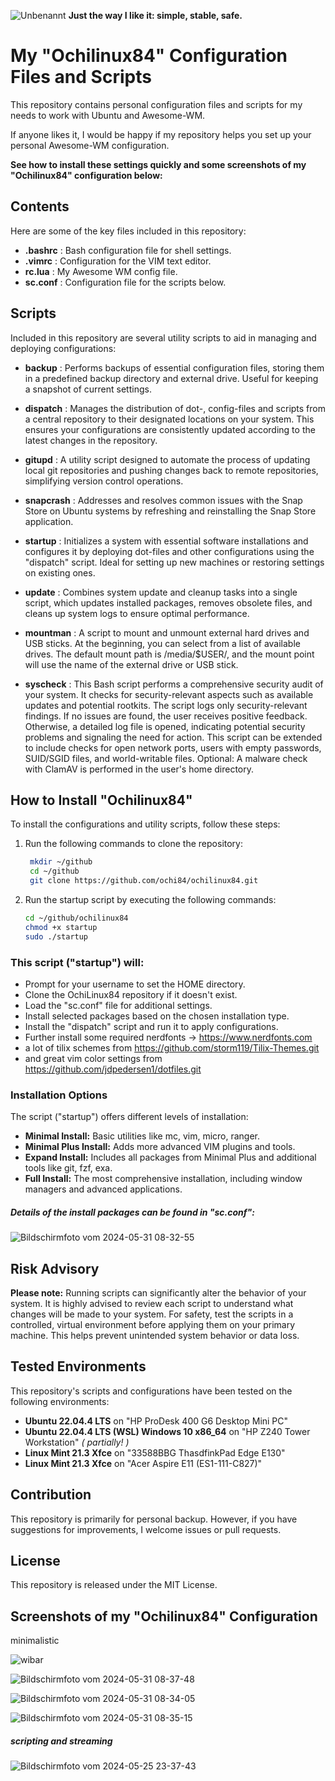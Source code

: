 ![Unbenannt](https://github.com/ochi84/OchiLinux84/assets/168211337/9ac9db4e-44f8-47f0-92a2-ac247a1cda6c)
**Just the way I like it: simple, stable, safe.**

# My "Ochilinux84" Configuration Files and Scripts
This repository contains personal configuration files and scripts for my needs to work with Ubuntu and Awesome-WM.

If anyone likes it, I would be happy if my repository helps you set up your personal Awesome-WM configuration.

**See how to install these settings quickly and some screenshots of my "Ochilinux84" configuration below:**

## Contents
Here are some of the key files included in this repository:

-  **.bashrc**  : Bash configuration file for shell settings.
-  **.vimrc**   : Configuration for the VIM text editor.
-  **rc.lua**   : My Awesome WM config file.
-  **sc.conf**   : Configuration file for the scripts below.

## Scripts
Included in this repository are several utility scripts to aid in managing and deploying configurations:

-  **backup**    : Performs backups of essential configuration files, storing them in a predefined backup directory and external drive. Useful for keeping a snapshot of current settings.

-  **dispatch**  : Manages the distribution of dot-, config-files and scripts from a central repository to their designated locations on your system. This ensures your configurations are consistently updated according to the latest changes in the repository.

-  **gitupd**    : A utility script designed to automate the process of updating local git repositories and pushing changes back to remote repositories, simplifying version control operations.

-  **snapcrash** : Addresses and resolves common issues with the Snap Store on Ubuntu systems by refreshing and reinstalling the Snap Store application.

-  **startup**   : Initializes a system with essential software installations and configures it by deploying dot-files and other configurations using the "dispatch" script. Ideal for setting up new machines or restoring settings on existing ones.

-  **update**    : Combines system update and cleanup tasks into a single script, which updates installed packages, removes obsolete files, and cleans up system logs to ensure optimal performance.

-  **mountman**  : A script to mount and unmount external hard drives and USB sticks. At the beginning, you can select from a list of available drives. The default mount path is /media/$USER/, and the mount point will use the name of the external drive or USB stick.

-  **syscheck**  : This Bash script performs a comprehensive security audit of your system. It checks for security-relevant aspects such as available updates and potential rootkits. The script logs only security-relevant findings. If no issues are found, the user receives positive feedback. Otherwise, a detailed log file is opened, indicating potential security problems and signaling the need for action. This script can be extended to include checks for open network ports, users with empty passwords, SUID/SGID files, and world-writable files. Optional: A malware check with ClamAV is performed in the user's home directory.

## How to Install "Ochilinux84"
To install the configurations and utility scripts, follow these steps:

1. Run the following commands to clone the repository:

   ```bash
    mkdir ~/github
    cd ~/github
    git clone https://github.com/ochi84/ochilinux84.git
    ```

3. Run the startup script by executing the following commands:

    ```bash
    cd ~/github/ochilinux84
    chmod +x startup
    sudo ./startup
    ```

### This script ("startup") will:
-  Prompt for your username to set the HOME directory.
-  Clone the OchiLinux84 repository if it doesn't exist.
-  Load the "sc.conf" file for additional settings.
-  Install selected packages based on the chosen installation type.
-  Install the "dispatch" script and run it to apply configurations.
-  Further install some required nerdfonts -> https://www.nerdfonts.com
-  a lot of tilix schemes from https://github.com/storm119/Tilix-Themes.git
-  and great vim color settings from https://github.com/jdpedersen1/dotfiles.git

### Installation Options
The script ("startup") offers different levels of installation:

-  **Minimal Install:** Basic utilities like mc, vim, micro, ranger.
-  **Minimal Plus Install:** Adds more advanced VIM plugins and tools.
-  **Expand Install:** Includes all packages from Minimal Plus and additional tools like git, fzf, exa.
-  **Full Install:** The most comprehensive installation, including window managers and advanced applications.

##### Details of the install packages can be found in "sc.conf":
![Bildschirmfoto vom 2024-05-31 08-32-55](https://github.com/ochi84/OchiLinux84/assets/168211337/ed54a58c-a649-4a74-a811-0fd26b9a7c62)

## Risk Advisory
**Please note:** Running scripts can significantly alter the behavior of your system. It is highly advised to review each script to understand what changes will be made to your system. For safety, test the scripts in a controlled, virtual environment before applying them on your primary machine. This helps prevent unintended system behavior or data loss.

## Tested Environments
This repository's scripts and configurations have been tested on the following environments:

- **Ubuntu 22.04.4 LTS** on "HP ProDesk 400 G6 Desktop Mini PC"
- **Ubuntu 22.04.4 LTS (WSL) Windows 10 x86_64** on "HP Z240 Tower Workstation" *( partially! )*
- **Linux Mint 21.3 Xfce** on "33588BBG ThasdfinkPad Edge E130"
- **Linux Mint 21.3 Xfce** on "Acer Aspire E11 (ES1-111-C827)"

## Contribution
This repository is primarily for personal backup. However, if you have suggestions for improvements, I welcome issues or pull requests.

## License
This repository is released under the MIT License.

## Screenshots of my "Ochilinux84" Configuration
minimalistic

![wibar](https://github.com/ochi84/OchiLinux84/assets/168211337/962c8f0f-e890-43cf-9801-476ab4fc0d05)


![Bildschirmfoto vom 2024-05-31 08-37-48](https://github.com/ochi84/OchiLinux84/assets/168211337/639171f6-d2da-4de9-b1bc-f2ff406abad5)

![Bildschirmfoto vom 2024-05-31 08-34-05](https://github.com/ochi84/OchiLinux84/assets/168211337/6db53cae-9a44-4463-9705-21ff7321cb80)

![Bildschirmfoto vom 2024-05-31 08-35-15](https://github.com/ochi84/OchiLinux84/assets/168211337/0f2f2485-fd1c-4c4e-965f-993a2ea0bdb9)
##### scripting and streaming
![Bildschirmfoto vom 2024-05-25 23-37-43](https://github.com/ochi84/OchiLinux84/assets/168211337/354ec8a6-4f9e-45ec-b274-2b32b9879859)
